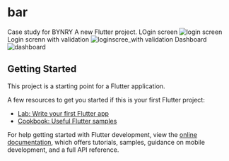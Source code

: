 # bar
Case study for BYNRY 
A new Flutter project.
LOgin screen
![login screen](https://github.com/Mayur-ops-png/case_study_Bynry/assets/99834461/8272c26b-048b-4d91-a30e-0586f1e1012b)
Login screnn with validation
![loginscree_with validation](https://github.com/Mayur-ops-png/case_study_Bynry/assets/99834461/ac2bb42a-84b2-4996-8efe-c08f9a90624f)
Dashboard
![dashboard](https://github.com/Mayur-ops-png/case_study_Bynry/assets/99834461/991a56b0-d2da-4aa7-ba7f-0d3cf8926756)


## Getting Started

This project is a starting point for a Flutter application.

A few resources to get you started if this is your first Flutter project:

- [Lab: Write your first Flutter app](https://docs.flutter.dev/get-started/codelab)
- [Cookbook: Useful Flutter samples](https://docs.flutter.dev/cookbook)

For help getting started with Flutter development, view the
[online documentation](https://docs.flutter.dev/), which offers tutorials,
samples, guidance on mobile development, and a full API reference.
